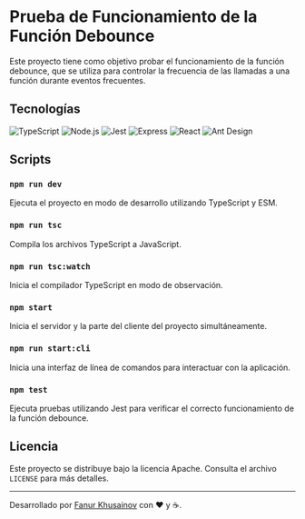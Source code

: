 # Prueba de Funcionamiento de la Función Debounce

Este proyecto tiene como objetivo probar el funcionamiento de la función debounce, que se utiliza para controlar la frecuencia de las llamadas a una función durante eventos frecuentes.

## Tecnologías

![TypeScript](https://img.shields.io/badge/-TypeScript-3178C6?style=flat-square&logo=typescript&logoColor=white)
![Node.js](https://img.shields.io/badge/-Node.js-339933?style=flat-square&logo=nodedotjs&logoColor=white)
![Jest](https://img.shields.io/badge/-Jest-C21325?style=flat-square&logo=jest&logoColor=white)
![Express](https://img.shields.io/badge/-Express-000000?style=flat-square&logo=express&logoColor=white)
![React](https://img.shields.io/badge/-React-61DAFB?style=flat-square&logo=react&logoColor=white)
![Ant Design](https://img.shields.io/badge/-Ant_Design-61DAFB?style=flat-square&logo=Ant_Design&logoColor=white)

## Scripts

### `npm run dev`

Ejecuta el proyecto en modo de desarrollo utilizando TypeScript y ESM.

### `npm run tsc`

Compila los archivos TypeScript a JavaScript.

### `npm run tsc:watch`

Inicia el compilador TypeScript en modo de observación.

### `npm start`

Inicia el servidor y la parte del cliente del proyecto simultáneamente.

### `npm run start:cli`

Inicia una interfaz de línea de comandos para interactuar con la aplicación.

### `npm test`

Ejecuta pruebas utilizando Jest para verificar el correcto funcionamiento de la función debounce.

## Licencia

Este proyecto se distribuye bajo la licencia Apache. Consulta el archivo `LICENSE` para más detalles.

---

Desarrollado por [Fanur Khusainov](https://github.com/Fanur1991) con ❤️ y ☕.
